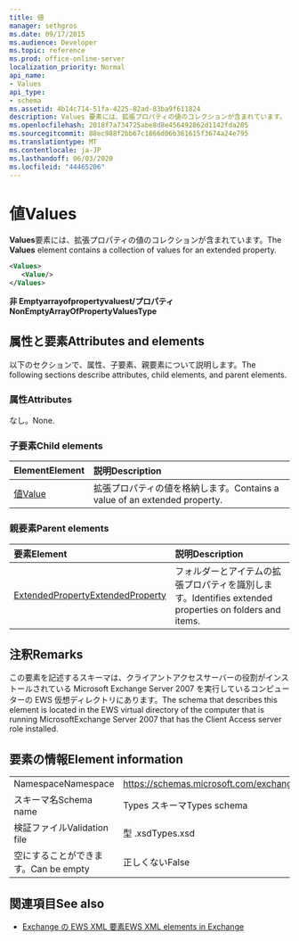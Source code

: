 ```yaml
---
title: 値
manager: sethgros
ms.date: 09/17/2015
ms.audience: Developer
ms.topic: reference
ms.prod: office-online-server
localization_priority: Normal
api_name:
- Values
api_type:
- schema
ms.assetid: 4b14c714-51fa-4225-82ad-83ba9f611824
description: Values 要素には、拡張プロパティの値のコレクションが含まれています。
ms.openlocfilehash: 2018f7a734725abe8d8e456492862d1142fda205
ms.sourcegitcommit: 88ec988f2bb67c1866d06b361615f3674a24e795
ms.translationtype: MT
ms.contentlocale: ja-JP
ms.lasthandoff: 06/03/2020
ms.locfileid: "44465206"
---
```

# <a name="values"></a><span data-ttu-id="aee38-103">値</span><span class="sxs-lookup"><span data-stu-id="aee38-103">Values</span></span>

<span data-ttu-id="aee38-104">**Values**要素には、拡張プロパティの値のコレクションが含まれています。</span><span class="sxs-lookup"><span data-stu-id="aee38-104">The **Values** element contains a collection of values for an extended property.</span></span> 
  
```xml
<Values>
   <Value/>
</Values>
```

<span data-ttu-id="aee38-105">**非 Emptyarrayofpropertyvaluest/プロパティ**</span><span class="sxs-lookup"><span data-stu-id="aee38-105">**NonEmptyArrayOfPropertyValuesType**</span></span>

## <a name="attributes-and-elements"></a><span data-ttu-id="aee38-106">属性と要素</span><span class="sxs-lookup"><span data-stu-id="aee38-106">Attributes and elements</span></span>

<span data-ttu-id="aee38-107">以下のセクションで、属性、子要素、親要素について説明します。</span><span class="sxs-lookup"><span data-stu-id="aee38-107">The following sections describe attributes, child elements, and parent elements.</span></span>
  
### <a name="attributes"></a><span data-ttu-id="aee38-108">属性</span><span class="sxs-lookup"><span data-stu-id="aee38-108">Attributes</span></span>

<span data-ttu-id="aee38-109">なし。</span><span class="sxs-lookup"><span data-stu-id="aee38-109">None.</span></span>
  
### <a name="child-elements"></a><span data-ttu-id="aee38-110">子要素</span><span class="sxs-lookup"><span data-stu-id="aee38-110">Child elements</span></span>

|<span data-ttu-id="aee38-111">**Element**</span><span class="sxs-lookup"><span data-stu-id="aee38-111">**Element**</span></span>|<span data-ttu-id="aee38-112">**説明**</span><span class="sxs-lookup"><span data-stu-id="aee38-112">**Description**</span></span>|
|:-----|:-----|
|[<span data-ttu-id="aee38-113">値</span><span class="sxs-lookup"><span data-stu-id="aee38-113">Value</span></span>](value.md) <br/> |<span data-ttu-id="aee38-114">拡張プロパティの値を格納します。</span><span class="sxs-lookup"><span data-stu-id="aee38-114">Contains a value of an extended property.</span></span>  <br/> |
   
### <a name="parent-elements"></a><span data-ttu-id="aee38-115">親要素</span><span class="sxs-lookup"><span data-stu-id="aee38-115">Parent elements</span></span>

|<span data-ttu-id="aee38-116">**要素**</span><span class="sxs-lookup"><span data-stu-id="aee38-116">**Element**</span></span>|<span data-ttu-id="aee38-117">**説明**</span><span class="sxs-lookup"><span data-stu-id="aee38-117">**Description**</span></span>|
|:-----|:-----|
|[<span data-ttu-id="aee38-118">ExtendedProperty</span><span class="sxs-lookup"><span data-stu-id="aee38-118">ExtendedProperty</span></span>](extendedproperty.md) <br/> |<span data-ttu-id="aee38-119">フォルダーとアイテムの拡張プロパティを識別します。</span><span class="sxs-lookup"><span data-stu-id="aee38-119">Identifies extended properties on folders and items.</span></span>  <br/> |
   
## <a name="remarks"></a><span data-ttu-id="aee38-120">注釈</span><span class="sxs-lookup"><span data-stu-id="aee38-120">Remarks</span></span>

<span data-ttu-id="aee38-121">この要素を記述するスキーマは、クライアントアクセスサーバーの役割がインストールされている Microsoft Exchange Server 2007 を実行しているコンピューターの EWS 仮想ディレクトリにあります。</span><span class="sxs-lookup"><span data-stu-id="aee38-121">The schema that describes this element is located in the EWS virtual directory of the computer that is running MicrosoftExchange Server 2007 that has the Client Access server role installed.</span></span>
  
## <a name="element-information"></a><span data-ttu-id="aee38-122">要素の情報</span><span class="sxs-lookup"><span data-stu-id="aee38-122">Element information</span></span>

|||
|:-----|:-----|
|<span data-ttu-id="aee38-123">Namespace</span><span class="sxs-lookup"><span data-stu-id="aee38-123">Namespace</span></span>  <br/> |https://schemas.microsoft.com/exchange/services/2006/types  <br/> |
|<span data-ttu-id="aee38-124">スキーマ名</span><span class="sxs-lookup"><span data-stu-id="aee38-124">Schema name</span></span>  <br/> |<span data-ttu-id="aee38-125">Types スキーマ</span><span class="sxs-lookup"><span data-stu-id="aee38-125">Types schema</span></span>  <br/> |
|<span data-ttu-id="aee38-126">検証ファイル</span><span class="sxs-lookup"><span data-stu-id="aee38-126">Validation file</span></span>  <br/> |<span data-ttu-id="aee38-127">型 .xsd</span><span class="sxs-lookup"><span data-stu-id="aee38-127">Types.xsd</span></span>  <br/> |
|<span data-ttu-id="aee38-128">空にすることができます。</span><span class="sxs-lookup"><span data-stu-id="aee38-128">Can be empty</span></span>  <br/> |<span data-ttu-id="aee38-129">正しくない</span><span class="sxs-lookup"><span data-stu-id="aee38-129">False</span></span>  <br/> |
   
## <a name="see-also"></a><span data-ttu-id="aee38-130">関連項目</span><span class="sxs-lookup"><span data-stu-id="aee38-130">See also</span></span>

- [<span data-ttu-id="aee38-131">Exchange の EWS XML 要素</span><span class="sxs-lookup"><span data-stu-id="aee38-131">EWS XML elements in Exchange</span></span>](ews-xml-elements-in-exchange.md)

